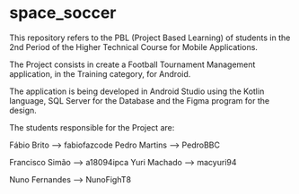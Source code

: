 # space_soccer

This repository refers to the PBL (Project Based Learning) of students in the 2nd Period of the Higher Technical Course for Mobile Applications.

The Project consists in create a Football Tournament Management application, in the Training category, for Android.

The application is being developed in Android Studio using the Kotlin language, SQL Server for the Database and the Figma program for the design.

The students responsible for the Project are:

Fábio Brito     --> fabiofazcode                      Pedro Martins --> PedroBBC

Francisco Simão --> a18094ipca                        Yuri Machado  --> macyuri94

Nuno Fernandes  --> NunoFighT8
